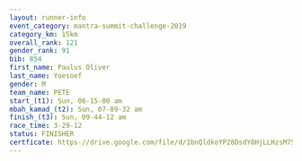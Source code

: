 ```yaml
---
layout: runner-info 
event_category: mantra-summit-challenge-2019 
category_km: 15km 
overall_rank: 121
gender_rank: 91
bib: 854
first_name: Paulus Oliver
last_name: Yoesoef
gender: M
team_name: PETE
start_(t1): Sun, 06-15-00 am
mbah_kamad_(t2): Sun, 07-09-32 am
finish_(t3): Sun, 09-44-12 am
race_time: 3-29-12
status: FINISHER
certficate: https-//drive.google.com/file/d/1bnQldkoYP28DsdY8HjLLHzsM75s4ADur/view?usp=sharing
---
```

